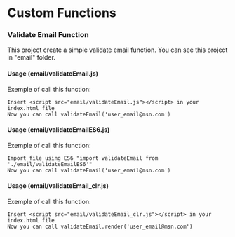 # Custom Functions

### Validate Email Function
This project create a simple validate email function. You can see this project in "email" folder.

#### Usage (email/validateEmail.js)
Exemple of call this function:
		
	Insert <script src="email/validateEmail.js"></script> in your index.html file
	Now you can call validateEmail('user_email@msn.com')

#### Usage (email/validateEmailES6.js)
Exemple of call this function:
	
	Import file using ES6 "import validateEmail from './email/validateEmailES6'"
	Now you can call validateEmail('user_email@msn.com')

#### Usage (email/validateEmail_clr.js)
Exemple of call this function:

	Insert <script src="email/validateEmail_clr.js"></script> in your index.html file
	Now you can call validateEmail.render('user_email@msn.com')

